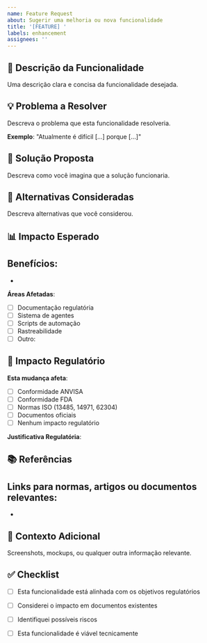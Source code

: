 ```yaml
---
name: Feature Request
about: Sugerir uma melhoria ou nova funcionalidade
title: '[FEATURE] '
labels: enhancement
assignees: ''
---
```


## 🚀 Descrição da Funcionalidade

Uma descrição clara e concisa da funcionalidade desejada.

## 💡 Problema a Resolver

Descreva o problema que esta funcionalidade resolveria.

**Exemplo**: "Atualmente é difícil [...] porque [...]"

## 🎯 Solução Proposta

Descreva como você imagina que a solução funcionaria.

## 🔄 Alternativas Consideradas

Descreva alternativas que você considerou.

## 📊 Impacto Esperado

**Benefícios**:
- 
- 

**Áreas Afetadas**:
- [ ] Documentação regulatória
- [ ] Sistema de agentes
- [ ] Scripts de automação
- [ ] Rastreabilidade
- [ ] Outro: 

## 🏥 Impacto Regulatório

**Esta mudança afeta**:
- [ ] Conformidade ANVISA
- [ ] Conformidade FDA
- [ ] Normas ISO (13485, 14971, 62304)
- [ ] Documentos oficiais
- [ ] Nenhum impacto regulatório

**Justificativa Regulatória**:


## 📚 Referências

Links para normas, artigos ou documentos relevantes:
- 
- 

## 📎 Contexto Adicional

Screenshots, mockups, ou qualquer outra informação relevante.

## ✅ Checklist

- [ ] Esta funcionalidade está alinhada com os objetivos regulatórios
- [ ] Considerei o impacto em documentos existentes
- [ ] Identifiquei possíveis riscos
- [ ] Esta funcionalidade é viável tecnicamente

